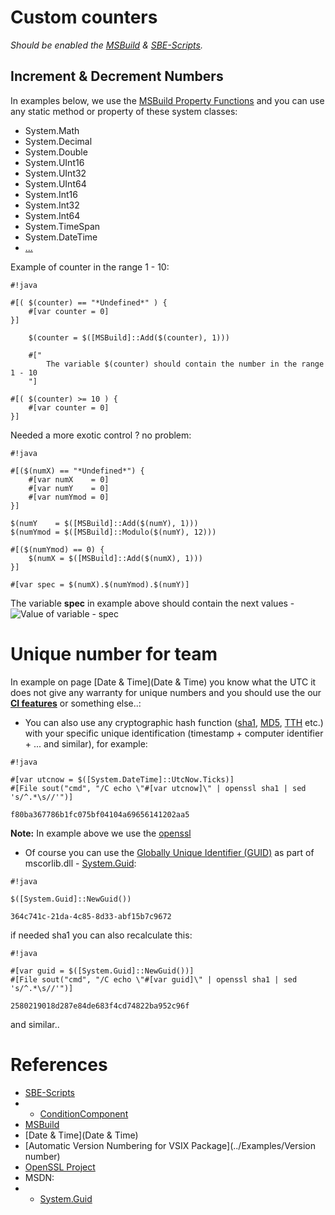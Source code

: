 # Custom counters

*Should be enabled the [MSBuild](../Scripts_&_Commands/MSBuild) & [SBE-Scripts](../Scripts_&_Commands/SBE-Scripts).*

## Increment & Decrement Numbers

In examples below, we use the [MSBuild Property Functions](https://msdn.microsoft.com/en-us/library/vstudio/dd633440%28v=vs.120%29.aspx#BKMK_PropertyFunctions) and you can use any static method or property of these system classes:

* System.Math
* System.Decimal
* System.Double
* System.UInt16
* System.UInt32
* System.UInt64
* System.Int16
* System.Int32
* System.Int64
* System.TimeSpan
* System.DateTime
* [...](https://msdn.microsoft.com/en-us/library/vstudio/dd633440%28v=vs.120%29.aspx#BKMK_Static)

Example of counter in the range 1 - 10:

```
#!java

#[( $(counter) == "*Undefined*" ) {
    #[var counter = 0]
}]

    $(counter = $([MSBuild]::Add($(counter), 1)))

    #["
        The variable $(counter) should contain the number in the range 1 - 10
    "]

#[( $(counter) >= 10 ) {
    #[var counter = 0]
}]
```

Needed a more exotic control ? no problem:
```
#!java

#[($(numX) == "*Undefined*") {
    #[var numX    = 0]
    #[var numY    = 0]
    #[var numYmod = 0]
}]

$(numY    = $([MSBuild]::Add($(numY), 1)))
$(numYmod = $([MSBuild]::Modulo($(numY), 12)))

#[($(numYmod) == 0) {
    $(numX = $([MSBuild]::Add($(numX), 1)))
}]

#[var spec = $(numX).$(numYmod).$(numY)]
```

The variable **spec** in example above should contain the next values - ![Value of variable - spec](https://bytebucket.org/3F/vssolutionbuildevent/wiki/Resources/examples/ver_spec.gif)

# Unique number for team

In example on page [Date & Time](Date & Time) you know what the UTC it does not give any warranty for unique numbers and you should use the our **[CI features](../CI)** or something else..:

* You can also use any cryptographic hash function ([sha1](https://en.wikipedia.org/wiki/SHA-1), [MD5](https://en.wikipedia.org/wiki/MD5), [TTH](https://en.wikipedia.org/wiki/Merkle_tree#Tiger_tree_hash) etc.) with your specific unique identification (timestamp + computer identifier + ... and similar), for example:
```
#!java

#[var utcnow = $([System.DateTime]::UtcNow.Ticks)]
#[File sout("cmd", "/C echo \"#[var utcnow]\" | openssl sha1 | sed 's/^.*\s//'")]
```
`f80ba367786b1fc075bf04104a69656141202aa5`

**Note:** In example above we use the [openssl](https://www.openssl.org/docs/apps/openssl.html)

* Of course you can use the [Globally Unique Identifier (GUID)](https://en.wikipedia.org/wiki/Globally_unique_identifier) as part of mscorlib.dll - [System.Guid](https://msdn.microsoft.com/en-us/library/system.guid%28v=vs.100%29.aspx):

```
#!java

$([System.Guid]::NewGuid())
```
`364c741c-21da-4c85-8d33-abf15b7c9672`

if needed sha1 you can also recalculate this:
```
#!java

#[var guid = $([System.Guid]::NewGuid())]
#[File sout("cmd", "/C echo \"#[var guid]\" | openssl sha1 | sed 's/^.*\s//'")]
```
`2580219018d287e84de683f4cd74822ba952c96f`

and similar..

# References #

* [SBE-Scripts](../Scripts_&_Commands/SBE-Scripts)
* * [ConditionComponent](../Scripts_&_Commands/SBE-Scripts/Components/ConditionComponent)
* [MSBuild](../Scripts_&_Commands/MSBuild)
* [Date & Time](Date & Time)
* [Automatic Version Numbering for VSIX Package](../Examples/Version number)
* [OpenSSL Project](https://openssl.org)
* MSDN:
* * [System.Guid](https://msdn.microsoft.com/en-us/library/system.guid%28v=vs.100%29.aspx)


